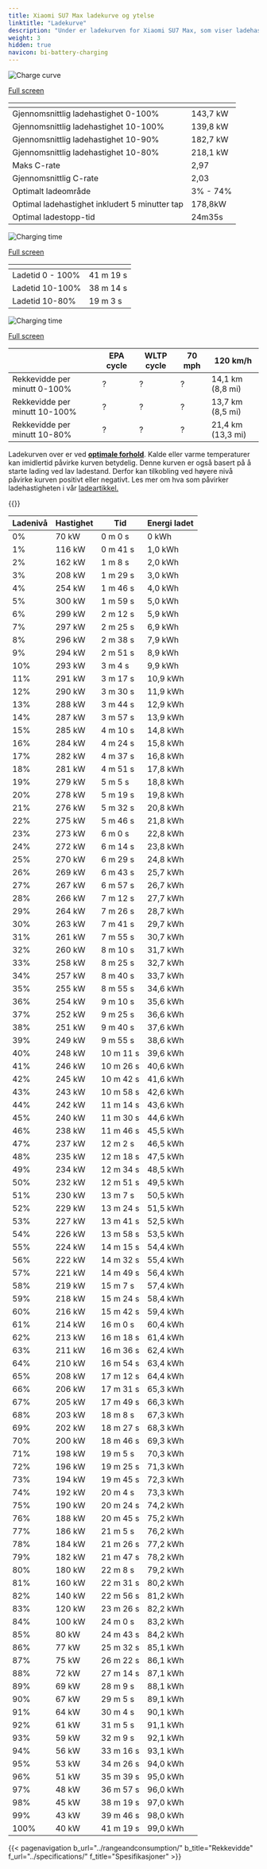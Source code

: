 ```yaml
---
title: Xiaomi SU7 Max ladekurve og ytelse
linktitle: "Ladekurve"
description: "Under er ladekurven for Xiaomi SU7 Max, som viser ladehastigheten ved ulike batterinivåer. I tillegg gir grafer for rekkevidde og tid omfattende detaljer om ladeytelsen."
weight: 3
hidden: true
navicon: bi-battery-charging
---
```

<!-- markdownlint-disable MD033 -->
<!-- markdownlint-disable MD010 -->
<img src="/images/models/xiaomi/su7/su7_max/chargingcurve.svg" alt="Charge curve" class="img-fluid">

[Full screen](/images/models/xiaomi/su7/su7_max/chargingcurve.svg)


<div class="table-responsive">
<table class="table table-striped border">
	<thead>
		<tr>
			<th>
			</th>
			<th>
			</th>
		</tr>
	</thead>
	<tbody>
		<tr>
			<td>
				Gjennomsnittlig ladehastighet 0-100%
			</td>
			<td>
				143,7 kW
			</td>
		</tr>
		<tr>
			<td>
				Gjennomsnittlig ladehastighet 10-100%
			</td>
			<td>
				139,8 kW
			</td>
		</tr>
		<tr>
			<td>
				Gjennomsnittlig ladehastighet 10-90%
			</td>
			<td>
				182,7 kW
			</td>
		</tr>
		<tr>
			<td>
				Gjennomsnittlig ladehastighet 10-80%
			</td>
			<td>
				218,1 kW
			</td>
		</tr>
		<tr>
			<td>
				Maks C-rate
			</td>
			<td>
				2,97
			</td>
		</tr>
		<tr>
			<td>
				Gjennomsnittlig C-rate
			</td>
			<td>
				2,03
			</td>
		</tr>
		<tr>
			<td>
				Optimalt ladeområde
			</td>
			<td>
				3% - 74%
			</td>
		</tr>
		<tr>
			<td>
				Optimal ladehastighet inkludert 5 minutter tap
			</td>
			<td>
				178,8kW
			</td>
		</tr>
		<tr>
			<td>
				Optimal ladestopp-tid
			</td>
			<td>
				24m35s
			</td>
		</tr>
	</tbody>
</table>
</div>
<img src="/images/models/xiaomi/su7/su7_max/chargingtime.svg" alt="Charging time" class="img-fluid">

[Full screen](/images/models/xiaomi/su7/su7_max/chargingtime.svg)
<div class="table-responsive">
<table class="table table-striped border">
	<thead>
		<tr>
			<th>
			</th>
			<th>
			</th>
		</tr>
	</thead>
	<tbody>
		<tr>
			<td>
				Ladetid 0 - 100%
			</td>
			<td>
				 41 m 19 s
			</td>
		</tr>
		<tr>
			<td>
				Ladetid 10-100%
			</td>
			<td>
				 38 m 14 s
			</td>
		</tr>
		<tr>
			<td>
				Ladetid 10-80%
			</td>
			<td>
				 19 m 3 s
			</td>
		</tr>
	</tbody>
</table>
</div>
<img src="/images/models/xiaomi/su7/su7_max/chargerangespeed.svg" alt="Charging time" class="img-fluid">

[Full screen](/images/models/xiaomi/su7/su7_max/chargerangespeed.svg)
<div class="table-responsive">
<table class="table table-striped border">
	<thead>
		<tr>
			<th>
			</th>
			<th>
				EPA cycle
			</th>
			<th>
				WLTP cycle
			</th>
			<th>
				70 mph
			</th>
			<th>
				120 km/h
			</th>
		</tr>
	</thead>
	<tbody>
		<tr>
			<td>
				Rekkevidde per minutt 0-100%
			</td>
			<td>
				?
			</td>
			<td>
				?
			</td>
			<td>
				?
			</td>
			<td>
				14,1 km (8,8 mi)
			</td>
		</tr>
		<tr>
			<td>
				Rekkevidde per minutt 10-100%
			</td>
			<td>
				?
			</td>
			<td>
				?
			</td>
			<td>
				?
			</td>
			<td>
				13,7 km (8,5 mi)
			</td>
		</tr>
		<tr>
			<td>
				Rekkevidde per minutt 10-80%
			</td>
			<td>
				?
			</td>
			<td>
				?
			</td>
			<td>
				?
			</td>
			<td>
				21,4 km (13,3 mi)
			</td>
		</tr>
	</tbody>
</table>
</div>


Ladekurven over er ved **[optimale forhold](../../../../../technology/battery/charging/#temperature)**. Kalde eller varme temperaturer kan imidlertid påvirke kurven betydelig. Denne kurven er også basert på å starte lading ved lav ladestand. Derfor kan tilkobling ved høyere nivå påvirke kurven positivt eller negativt. Les mer om hva som påvirker ladehastigheten i vår [ladeartikkel.](../../../../../technology/battery/charging/)


{{<evkxdisplayaddarticle />}}
<div class="table-responsive">
<table class="table table-striped border">
	<thead>
		<tr>
			<th>
				Ladenivå
			</th>
			<th>
				Hastighet
			</th>
			<th>
				Tid
			</th>
			<th>
				Energi ladet
			</th>
		</tr>
	</thead>
	<tbody>
		<tr>
			<td>
				0%
			</td>
			<td>
				70 kW
			</td>
			<td>
				 0 m 0 s
			</td>
			<td>
				0 kWh
			</td>
		</tr>
		<tr>
			<td>
				1%
			</td>
			<td>
				116 kW
			</td>
			<td>
				 0 m 41 s
			</td>
			<td>
				1,0 kWh
			</td>
		</tr>
		<tr>
			<td>
				2%
			</td>
			<td>
				162 kW
			</td>
			<td>
				 1 m 8 s
			</td>
			<td>
				2,0 kWh
			</td>
		</tr>
		<tr>
			<td>
				3%
			</td>
			<td>
				208 kW
			</td>
			<td>
				 1 m 29 s
			</td>
			<td>
				3,0 kWh
			</td>
		</tr>
		<tr>
			<td>
				4%
			</td>
			<td>
				254 kW
			</td>
			<td>
				 1 m 46 s
			</td>
			<td>
				4,0 kWh
			</td>
		</tr>
		<tr>
			<td>
				5%
			</td>
			<td>
				300 kW
			</td>
			<td>
				 1 m 59 s
			</td>
			<td>
				5,0 kWh
			</td>
		</tr>
		<tr>
			<td>
				6%
			</td>
			<td>
				299 kW
			</td>
			<td>
				 2 m 12 s
			</td>
			<td>
				5,9 kWh
			</td>
		</tr>
		<tr>
			<td>
				7%
			</td>
			<td>
				297 kW
			</td>
			<td>
				 2 m 25 s
			</td>
			<td>
				6,9 kWh
			</td>
		</tr>
		<tr>
			<td>
				8%
			</td>
			<td>
				296 kW
			</td>
			<td>
				 2 m 38 s
			</td>
			<td>
				7,9 kWh
			</td>
		</tr>
		<tr>
			<td>
				9%
			</td>
			<td>
				294 kW
			</td>
			<td>
				 2 m 51 s
			</td>
			<td>
				8,9 kWh
			</td>
		</tr>
		<tr>
			<td>
				10%
			</td>
			<td>
				293 kW
			</td>
			<td>
				 3 m 4 s
			</td>
			<td>
				9,9 kWh
			</td>
		</tr>
		<tr>
			<td>
				11%
			</td>
			<td>
				291 kW
			</td>
			<td>
				 3 m 17 s
			</td>
			<td>
				10,9 kWh
			</td>
		</tr>
		<tr>
			<td>
				12%
			</td>
			<td>
				290 kW
			</td>
			<td>
				 3 m 30 s
			</td>
			<td>
				11,9 kWh
			</td>
		</tr>
		<tr>
			<td>
				13%
			</td>
			<td>
				288 kW
			</td>
			<td>
				 3 m 44 s
			</td>
			<td>
				12,9 kWh
			</td>
		</tr>
		<tr>
			<td>
				14%
			</td>
			<td>
				287 kW
			</td>
			<td>
				 3 m 57 s
			</td>
			<td>
				13,9 kWh
			</td>
		</tr>
		<tr>
			<td>
				15%
			</td>
			<td>
				285 kW
			</td>
			<td>
				 4 m 10 s
			</td>
			<td>
				14,8 kWh
			</td>
		</tr>
		<tr>
			<td>
				16%
			</td>
			<td>
				284 kW
			</td>
			<td>
				 4 m 24 s
			</td>
			<td>
				15,8 kWh
			</td>
		</tr>
		<tr>
			<td>
				17%
			</td>
			<td>
				282 kW
			</td>
			<td>
				 4 m 37 s
			</td>
			<td>
				16,8 kWh
			</td>
		</tr>
		<tr>
			<td>
				18%
			</td>
			<td>
				281 kW
			</td>
			<td>
				 4 m 51 s
			</td>
			<td>
				17,8 kWh
			</td>
		</tr>
		<tr>
			<td>
				19%
			</td>
			<td>
				279 kW
			</td>
			<td>
				 5 m 5 s
			</td>
			<td>
				18,8 kWh
			</td>
		</tr>
		<tr>
			<td>
				20%
			</td>
			<td>
				278 kW
			</td>
			<td>
				 5 m 19 s
			</td>
			<td>
				19,8 kWh
			</td>
		</tr>
		<tr>
			<td>
				21%
			</td>
			<td>
				276 kW
			</td>
			<td>
				 5 m 32 s
			</td>
			<td>
				20,8 kWh
			</td>
		</tr>
		<tr>
			<td>
				22%
			</td>
			<td>
				275 kW
			</td>
			<td>
				 5 m 46 s
			</td>
			<td>
				21,8 kWh
			</td>
		</tr>
		<tr>
			<td>
				23%
			</td>
			<td>
				273 kW
			</td>
			<td>
				 6 m 0 s
			</td>
			<td>
				22,8 kWh
			</td>
		</tr>
		<tr>
			<td>
				24%
			</td>
			<td>
				272 kW
			</td>
			<td>
				 6 m 14 s
			</td>
			<td>
				23,8 kWh
			</td>
		</tr>
		<tr>
			<td>
				25%
			</td>
			<td>
				270 kW
			</td>
			<td>
				 6 m 29 s
			</td>
			<td>
				24,8 kWh
			</td>
		</tr>
		<tr>
			<td>
				26%
			</td>
			<td>
				269 kW
			</td>
			<td>
				 6 m 43 s
			</td>
			<td>
				25,7 kWh
			</td>
		</tr>
		<tr>
			<td>
				27%
			</td>
			<td>
				267 kW
			</td>
			<td>
				 6 m 57 s
			</td>
			<td>
				26,7 kWh
			</td>
		</tr>
		<tr>
			<td>
				28%
			</td>
			<td>
				266 kW
			</td>
			<td>
				 7 m 12 s
			</td>
			<td>
				27,7 kWh
			</td>
		</tr>
		<tr>
			<td>
				29%
			</td>
			<td>
				264 kW
			</td>
			<td>
				 7 m 26 s
			</td>
			<td>
				28,7 kWh
			</td>
		</tr>
		<tr>
			<td>
				30%
			</td>
			<td>
				263 kW
			</td>
			<td>
				 7 m 41 s
			</td>
			<td>
				29,7 kWh
			</td>
		</tr>
		<tr>
			<td>
				31%
			</td>
			<td>
				261 kW
			</td>
			<td>
				 7 m 55 s
			</td>
			<td>
				30,7 kWh
			</td>
		</tr>
		<tr>
			<td>
				32%
			</td>
			<td>
				260 kW
			</td>
			<td>
				 8 m 10 s
			</td>
			<td>
				31,7 kWh
			</td>
		</tr>
		<tr>
			<td>
				33%
			</td>
			<td>
				258 kW
			</td>
			<td>
				 8 m 25 s
			</td>
			<td>
				32,7 kWh
			</td>
		</tr>
		<tr>
			<td>
				34%
			</td>
			<td>
				257 kW
			</td>
			<td>
				 8 m 40 s
			</td>
			<td>
				33,7 kWh
			</td>
		</tr>
		<tr>
			<td>
				35%
			</td>
			<td>
				255 kW
			</td>
			<td>
				 8 m 55 s
			</td>
			<td>
				34,6 kWh
			</td>
		</tr>
		<tr>
			<td>
				36%
			</td>
			<td>
				254 kW
			</td>
			<td>
				 9 m 10 s
			</td>
			<td>
				35,6 kWh
			</td>
		</tr>
		<tr>
			<td>
				37%
			</td>
			<td>
				252 kW
			</td>
			<td>
				 9 m 25 s
			</td>
			<td>
				36,6 kWh
			</td>
		</tr>
		<tr>
			<td>
				38%
			</td>
			<td>
				251 kW
			</td>
			<td>
				 9 m 40 s
			</td>
			<td>
				37,6 kWh
			</td>
		</tr>
		<tr>
			<td>
				39%
			</td>
			<td>
				249 kW
			</td>
			<td>
				 9 m 55 s
			</td>
			<td>
				38,6 kWh
			</td>
		</tr>
		<tr>
			<td>
				40%
			</td>
			<td>
				248 kW
			</td>
			<td>
				 10 m 11 s
			</td>
			<td>
				39,6 kWh
			</td>
		</tr>
		<tr>
			<td>
				41%
			</td>
			<td>
				246 kW
			</td>
			<td>
				 10 m 26 s
			</td>
			<td>
				40,6 kWh
			</td>
		</tr>
		<tr>
			<td>
				42%
			</td>
			<td>
				245 kW
			</td>
			<td>
				 10 m 42 s
			</td>
			<td>
				41,6 kWh
			</td>
		</tr>
		<tr>
			<td>
				43%
			</td>
			<td>
				243 kW
			</td>
			<td>
				 10 m 58 s
			</td>
			<td>
				42,6 kWh
			</td>
		</tr>
		<tr>
			<td>
				44%
			</td>
			<td>
				242 kW
			</td>
			<td>
				 11 m 14 s
			</td>
			<td>
				43,6 kWh
			</td>
		</tr>
		<tr>
			<td>
				45%
			</td>
			<td>
				240 kW
			</td>
			<td>
				 11 m 30 s
			</td>
			<td>
				44,6 kWh
			</td>
		</tr>
		<tr>
			<td>
				46%
			</td>
			<td>
				238 kW
			</td>
			<td>
				 11 m 46 s
			</td>
			<td>
				45,5 kWh
			</td>
		</tr>
		<tr>
			<td>
				47%
			</td>
			<td>
				237 kW
			</td>
			<td>
				 12 m 2 s
			</td>
			<td>
				46,5 kWh
			</td>
		</tr>
		<tr>
			<td>
				48%
			</td>
			<td>
				235 kW
			</td>
			<td>
				 12 m 18 s
			</td>
			<td>
				47,5 kWh
			</td>
		</tr>
		<tr>
			<td>
				49%
			</td>
			<td>
				234 kW
			</td>
			<td>
				 12 m 34 s
			</td>
			<td>
				48,5 kWh
			</td>
		</tr>
		<tr>
			<td>
				50%
			</td>
			<td>
				232 kW
			</td>
			<td>
				 12 m 51 s
			</td>
			<td>
				49,5 kWh
			</td>
		</tr>
		<tr>
			<td>
				51%
			</td>
			<td>
				230 kW
			</td>
			<td>
				 13 m 7 s
			</td>
			<td>
				50,5 kWh
			</td>
		</tr>
		<tr>
			<td>
				52%
			</td>
			<td>
				229 kW
			</td>
			<td>
				 13 m 24 s
			</td>
			<td>
				51,5 kWh
			</td>
		</tr>
		<tr>
			<td>
				53%
			</td>
			<td>
				227 kW
			</td>
			<td>
				 13 m 41 s
			</td>
			<td>
				52,5 kWh
			</td>
		</tr>
		<tr>
			<td>
				54%
			</td>
			<td>
				226 kW
			</td>
			<td>
				 13 m 58 s
			</td>
			<td>
				53,5 kWh
			</td>
		</tr>
		<tr>
			<td>
				55%
			</td>
			<td>
				224 kW
			</td>
			<td>
				 14 m 15 s
			</td>
			<td>
				54,4 kWh
			</td>
		</tr>
		<tr>
			<td>
				56%
			</td>
			<td>
				222 kW
			</td>
			<td>
				 14 m 32 s
			</td>
			<td>
				55,4 kWh
			</td>
		</tr>
		<tr>
			<td>
				57%
			</td>
			<td>
				221 kW
			</td>
			<td>
				 14 m 49 s
			</td>
			<td>
				56,4 kWh
			</td>
		</tr>
		<tr>
			<td>
				58%
			</td>
			<td>
				219 kW
			</td>
			<td>
				 15 m 7 s
			</td>
			<td>
				57,4 kWh
			</td>
		</tr>
		<tr>
			<td>
				59%
			</td>
			<td>
				218 kW
			</td>
			<td>
				 15 m 24 s
			</td>
			<td>
				58,4 kWh
			</td>
		</tr>
		<tr>
			<td>
				60%
			</td>
			<td>
				216 kW
			</td>
			<td>
				 15 m 42 s
			</td>
			<td>
				59,4 kWh
			</td>
		</tr>
		<tr>
			<td>
				61%
			</td>
			<td>
				214 kW
			</td>
			<td>
				 16 m 0 s
			</td>
			<td>
				60,4 kWh
			</td>
		</tr>
		<tr>
			<td>
				62%
			</td>
			<td>
				213 kW
			</td>
			<td>
				 16 m 18 s
			</td>
			<td>
				61,4 kWh
			</td>
		</tr>
		<tr>
			<td>
				63%
			</td>
			<td>
				211 kW
			</td>
			<td>
				 16 m 36 s
			</td>
			<td>
				62,4 kWh
			</td>
		</tr>
		<tr>
			<td>
				64%
			</td>
			<td>
				210 kW
			</td>
			<td>
				 16 m 54 s
			</td>
			<td>
				63,4 kWh
			</td>
		</tr>
		<tr>
			<td>
				65%
			</td>
			<td>
				208 kW
			</td>
			<td>
				 17 m 12 s
			</td>
			<td>
				64,4 kWh
			</td>
		</tr>
		<tr>
			<td>
				66%
			</td>
			<td>
				206 kW
			</td>
			<td>
				 17 m 31 s
			</td>
			<td>
				65,3 kWh
			</td>
		</tr>
		<tr>
			<td>
				67%
			</td>
			<td>
				205 kW
			</td>
			<td>
				 17 m 49 s
			</td>
			<td>
				66,3 kWh
			</td>
		</tr>
		<tr>
			<td>
				68%
			</td>
			<td>
				203 kW
			</td>
			<td>
				 18 m 8 s
			</td>
			<td>
				67,3 kWh
			</td>
		</tr>
		<tr>
			<td>
				69%
			</td>
			<td>
				202 kW
			</td>
			<td>
				 18 m 27 s
			</td>
			<td>
				68,3 kWh
			</td>
		</tr>
		<tr>
			<td>
				70%
			</td>
			<td>
				200 kW
			</td>
			<td>
				 18 m 46 s
			</td>
			<td>
				69,3 kWh
			</td>
		</tr>
		<tr>
			<td>
				71%
			</td>
			<td>
				198 kW
			</td>
			<td>
				 19 m 5 s
			</td>
			<td>
				70,3 kWh
			</td>
		</tr>
		<tr>
			<td>
				72%
			</td>
			<td>
				196 kW
			</td>
			<td>
				 19 m 25 s
			</td>
			<td>
				71,3 kWh
			</td>
		</tr>
		<tr>
			<td>
				73%
			</td>
			<td>
				194 kW
			</td>
			<td>
				 19 m 45 s
			</td>
			<td>
				72,3 kWh
			</td>
		</tr>
		<tr>
			<td>
				74%
			</td>
			<td>
				192 kW
			</td>
			<td>
				 20 m 4 s
			</td>
			<td>
				73,3 kWh
			</td>
		</tr>
		<tr>
			<td>
				75%
			</td>
			<td>
				190 kW
			</td>
			<td>
				 20 m 24 s
			</td>
			<td>
				74,2 kWh
			</td>
		</tr>
		<tr>
			<td>
				76%
			</td>
			<td>
				188 kW
			</td>
			<td>
				 20 m 45 s
			</td>
			<td>
				75,2 kWh
			</td>
		</tr>
		<tr>
			<td>
				77%
			</td>
			<td>
				186 kW
			</td>
			<td>
				 21 m 5 s
			</td>
			<td>
				76,2 kWh
			</td>
		</tr>
		<tr>
			<td>
				78%
			</td>
			<td>
				184 kW
			</td>
			<td>
				 21 m 26 s
			</td>
			<td>
				77,2 kWh
			</td>
		</tr>
		<tr>
			<td>
				79%
			</td>
			<td>
				182 kW
			</td>
			<td>
				 21 m 47 s
			</td>
			<td>
				78,2 kWh
			</td>
		</tr>
		<tr>
			<td>
				80%
			</td>
			<td>
				180 kW
			</td>
			<td>
				 22 m 8 s
			</td>
			<td>
				79,2 kWh
			</td>
		</tr>
		<tr>
			<td>
				81%
			</td>
			<td>
				160 kW
			</td>
			<td>
				 22 m 31 s
			</td>
			<td>
				80,2 kWh
			</td>
		</tr>
		<tr>
			<td>
				82%
			</td>
			<td>
				140 kW
			</td>
			<td>
				 22 m 56 s
			</td>
			<td>
				81,2 kWh
			</td>
		</tr>
		<tr>
			<td>
				83%
			</td>
			<td>
				120 kW
			</td>
			<td>
				 23 m 26 s
			</td>
			<td>
				82,2 kWh
			</td>
		</tr>
		<tr>
			<td>
				84%
			</td>
			<td>
				100 kW
			</td>
			<td>
				 24 m 0 s
			</td>
			<td>
				83,2 kWh
			</td>
		</tr>
		<tr>
			<td>
				85%
			</td>
			<td>
				80 kW
			</td>
			<td>
				 24 m 43 s
			</td>
			<td>
				84,2 kWh
			</td>
		</tr>
		<tr>
			<td>
				86%
			</td>
			<td>
				77 kW
			</td>
			<td>
				 25 m 32 s
			</td>
			<td>
				85,1 kWh
			</td>
		</tr>
		<tr>
			<td>
				87%
			</td>
			<td>
				75 kW
			</td>
			<td>
				 26 m 22 s
			</td>
			<td>
				86,1 kWh
			</td>
		</tr>
		<tr>
			<td>
				88%
			</td>
			<td>
				72 kW
			</td>
			<td>
				 27 m 14 s
			</td>
			<td>
				87,1 kWh
			</td>
		</tr>
		<tr>
			<td>
				89%
			</td>
			<td>
				69 kW
			</td>
			<td>
				 28 m 9 s
			</td>
			<td>
				88,1 kWh
			</td>
		</tr>
		<tr>
			<td>
				90%
			</td>
			<td>
				67 kW
			</td>
			<td>
				 29 m 5 s
			</td>
			<td>
				89,1 kWh
			</td>
		</tr>
		<tr>
			<td>
				91%
			</td>
			<td>
				64 kW
			</td>
			<td>
				 30 m 4 s
			</td>
			<td>
				90,1 kWh
			</td>
		</tr>
		<tr>
			<td>
				92%
			</td>
			<td>
				61 kW
			</td>
			<td>
				 31 m 5 s
			</td>
			<td>
				91,1 kWh
			</td>
		</tr>
		<tr>
			<td>
				93%
			</td>
			<td>
				59 kW
			</td>
			<td>
				 32 m 9 s
			</td>
			<td>
				92,1 kWh
			</td>
		</tr>
		<tr>
			<td>
				94%
			</td>
			<td>
				56 kW
			</td>
			<td>
				 33 m 16 s
			</td>
			<td>
				93,1 kWh
			</td>
		</tr>
		<tr>
			<td>
				95%
			</td>
			<td>
				53 kW
			</td>
			<td>
				 34 m 26 s
			</td>
			<td>
				94,0 kWh
			</td>
		</tr>
		<tr>
			<td>
				96%
			</td>
			<td>
				51 kW
			</td>
			<td>
				 35 m 39 s
			</td>
			<td>
				95,0 kWh
			</td>
		</tr>
		<tr>
			<td>
				97%
			</td>
			<td>
				48 kW
			</td>
			<td>
				 36 m 57 s
			</td>
			<td>
				96,0 kWh
			</td>
		</tr>
		<tr>
			<td>
				98%
			</td>
			<td>
				45 kW
			</td>
			<td>
				 38 m 19 s
			</td>
			<td>
				97,0 kWh
			</td>
		</tr>
		<tr>
			<td>
				99%
			</td>
			<td>
				43 kW
			</td>
			<td>
				 39 m 46 s
			</td>
			<td>
				98,0 kWh
			</td>
		</tr>
		<tr>
			<td>
				100%
			</td>
			<td>
				40 kW
			</td>
			<td>
				 41 m 19 s
			</td>
			<td>
				99,0 kWh
			</td>
		</tr>
	</tbody>
</table>
</div>


{{< pagenavigation b_url="../rangeandconsumption/" b_title="Rekkevidde" f_url="../specifications/" f_title="Spesifikasjoner" >}}
